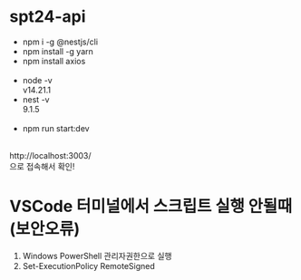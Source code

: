 # spt24-api
- npm i -g @nestjs/cli
- npm install -g yarn
- npm install axios
<br><br>
- node -v
<br> v14.21.1
- nest -v
<br> 9.1.5
<br><br>
- npm run start:dev
<br>
http://localhost:3003/ <br>
으로 접속해서 확인!
<br>

# VSCode 터미널에서 스크립트 실행 안될때(보안오류)

1. Windows PowerShell 관리자권한으로 실행
2. Set-ExecutionPolicy RemoteSigned

